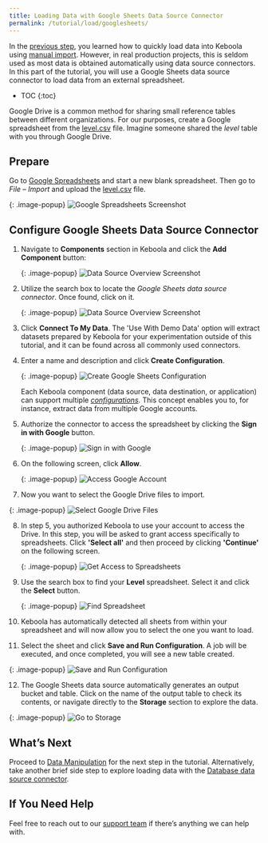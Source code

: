 ```yaml
---
title: Loading Data with Google Sheets Data Source Connector
permalink: /tutorial/load/googlesheets/
---
```


In the [previous step](/tutorial/load/), you learned how to quickly load data into Keboola using [manual import](/tutorial/load/).
However, in real production projects, this is seldom used as most data is obtained automatically using data source connectors.
In this part of the tutorial, you will use a Google Sheets data source connector to load data from an external spreadsheet.

* TOC
{:toc}

Google Drive is a common method for sharing small reference tables between different organizations.
For our purposes, create a Google spreadsheet from the [level.csv](/tutorial/level.csv) file.
Imagine someone shared the *level* table with you through Google Drive.

## Prepare
Go to [Google Spreadsheets](https://www.google.com/sheets/about/) and start a new blank spreadsheet. Then go to
*File* – *Import* and upload the [level.csv](/tutorial/level.csv) file.

{: .image-popup}
![Google Spreadsheets Screenshot](/tutorial/load/google-sheets-spreadsheet.png)

## Configure Google Sheets Data Source Connector
1. Navigate to **Components** section in Keboola and click the **Add Component** button:

   {: .image-popup}
   ![Data Source Overview Screenshot](/tutorial/load/source-intro-0.png)

2. Utilize the search box to locate the *Google Sheets data source connector*. Once found, click on it.

   {: .image-popup}
   ![Data Source Overview Screenshot](/tutorial/load/source-intro.png)

3. Click **Connect To My Data**. The 'Use With Demo Data' option will extract datasets prepared by Keboola for your experimentation outside of this tutorial, and it can be found across all commonly used connectors.
4. Enter a name and description and click **Create Configuration**. 

   {: .image-popup}
   ![Create Google Sheets Configuration](/tutorial/load/google-sheets-create.png)

   Each Keboola component (data source, data destination, or application) can support multiple [*configurations*](/components/).
   This concept enables you to, for instance, extract data from multiple Google accounts.

5. Authorize the connector to access the spreadsheet by clicking the **Sign in with Google** button.
  
   {: .image-popup}
   ![Sign in with Google](/tutorial/load/sign-in-with-google.png)
  
6. On the following screen, click **Allow**.

   {: .image-popup}
   ![Access Google Account](/tutorial/load/allow.png)

 7. Now you want to select the Google Drive files to import.

   {: .image-popup}
   ![Select Google Drive Files](/tutorial/load/select-files.png)

8. In step 5, you authorized Keboola to use your account to access the Drive. In this step, you will be asked to grant access specifically to spreadsheets.
Click **'Select all'** and then proceed by clicking **'Continue'** on the following screen.

   {: .image-popup}
   ![Get Access to Spreadsheets](/tutorial/load/access-to-spreadsheets.png)

9. Use the search box to find your **Level** spreadsheet. Select it and click the **Select** button.

   {: .image-popup}
   ![Find Spreadsheet](/tutorial/load/find-spreadsheet.png)

10. Keboola has automatically detected all sheets from within your spreadsheet and will now allow you to select the one you want to load.
11. Select the sheet and click **Save and Run Configuration**. A job will be executed, and once completed, you will see a new table created. 

   {: .image-popup}
   ![Save and Run Configuration](/tutorial/load/save-and-run.png)

12. The Google Sheets data source automatically generates an output bucket and table. Click on the name of the output table to check its contents,
or navigate directly to the **Storage** section to explore the data.

   {: .image-popup}
   ![Go to Storage](/tutorial/load/storage.png)

## What’s Next
Proceed to [Data Manipulation](/tutorial/manipulate/) for the next step in the tutorial. 
Alternatively, take another brief side step to explore loading data with the [Database data source connector](/tutorial/load/database/).

## If You Need Help
Feel free to reach out to our [support team](/management/support/) if there’s anything we can help with.
